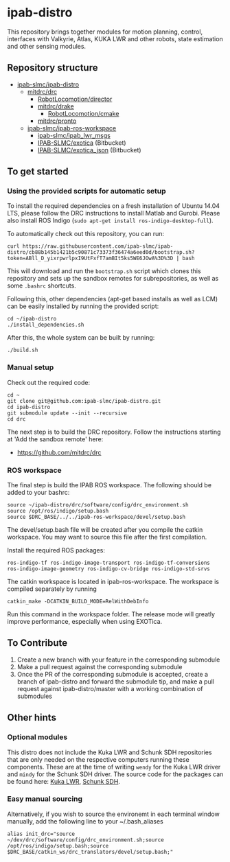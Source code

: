 # ipab-distro
This repository brings together modules for motion planning, control, interfaces with Valkyrie, Atlas, KUKA LWR and other robots, state estimation and other sensing modules.

## Repository structure

* [ipab-slmc/ipab-distro](https://github.com/ipab-slmc/ipab-distro)
  * [mitdrc/drc](https://github.com/mitdrc/drc)
    * [RobotLocomotion/director](https://github.com/RobotLocomotion/director)
    * [mitdrc/drake](https://github.com/mitdrc/drake)
      * [RobotLocomotion/cmake ](https://github.com/RobotLocomotion/cmake)
    * [mitdrc/pronto](https://github.com/mitdrc/pronto)
  * [ipab-slmc/ipab-ros-workspace](https://github.com/ipab-slmc/ipab-ros-workspace)
    * [ipab-slmc/ipab_lwr_msgs](https://github.com/ipab-slmc/ipab_lwr_msgs)
    * [IPAB-SLMC/exotica](https://bitbucket.org/IPAB-SLMC/exotica) (Bitbucket)
    * [IPAB-SLMC/exotica_json](https://bitbucket.org/IPAB-SLMC/exotica_json) (Bitbucket)

## To get started

### Using the provided scripts for automatic setup

To install the required dependencies on a fresh installation of Ubuntu 14.04 LTS, please follow the DRC instructions to install Matlab and Gurobi. Please also install ROS Indigo (``sudo apt-get install ros-indigo-desktop-full``).

To automatically check out this repository, you can run:
```
curl https://raw.githubusercontent.com/ipab-slmc/ipab-distro/cb88b145b1421b5c90871c73373f36474a6eed0d/bootstrap.sh?token=ABll_D_yixrpwrlpxI9UtFxfT7amBIt5ks5WE6JOwA%3D%3D | bash
```

This will download and run the ``bootstrap.sh`` script which clones this repository and sets up the sandbox remotes for subrepositories, as well as some ``.bashrc`` shortcuts.

Following this, other dependencies (apt-get based installs as well as LCM) can be easily installed by running the provided script:
```
cd ~/ipab-distro
./install_dependencies.sh
```

After this, the whole system can be built by running:
```
./build.sh
```

### Manual setup

Check out the required code:

```
cd ~
git clone git@github.com:ipab-slmc/ipab-distro.git
cd ipab-distro
git submodule update --init --recursive
cd drc
```

The next step is to build the DRC repository. Follow the instructions starting at 'Add the sandbox remote' here:

* https://github.com/mitdrc/drc



### ROS workspace

The final step is build the IPAB ROS workspace. The following should be added to your bashrc:

    source ~/ipab-distro/drc/software/config/drc_environment.sh
    source /opt/ros/indigo/setup.bash
    source $DRC_BASE/../../ipab-ros-workspace/devel/setup.bash

The devel/setup.bash file will be created after you compile the catkin workspace. You may want to source this file after the first compilation.

Install the required ROS packages:

    ros-indigo-tf ros-indigo-image-transport ros-indigo-tf-conversions ros-indigo-image-geometry ros-indigo-cv-bridge ros-indigo-std-srvs

The catkin workspace is located in ipab-ros-workspace. The workspace is compiled separately by running

    catkin_make -DCATKIN_BUILD_MODE=RelWithDebInfo
 
Run this command in the workspace folder. The release mode will greatly improve performance, especially when using EXOTica.

## To Contribute

 1. Create a new branch with your feature in the corresponding submodule
 1. Make a pull request against the corresponding submodule
 1. Once the PR of the corresponding submodule is accepted, create a branch of ipab-distro and forward the submodule tip, and make a pull request against ipab-distro/master with a working combination of submodules


## Other hints

### Optional modules
This distro does not include the Kuka LWR and Schunk SDH repositories that are only needed on the respective computers running these components. These are at the time of writing ``wendy`` for the Kuka LWR driver and ``mindy`` for the Schunk SDH driver. The source code for the packages can be found here: [Kuka LWR](https://bitbucket.org/IPAB-SLMC/kuka-lwr/), [Schunk SDH](https://bitbucket.org/IPAB-SLMC/schunk-sdh).

### Easy manual sourcing

Alternatively, if you wish to source the environemt in each terminal window manually, add the following line to your ~/.bash_aliases

    alias init_drc="source ~/dev/drc/software/config/drc_environment.sh;source /opt/ros/indigo/setup.bash;source $DRC_BASE/catkin_ws/drc_translators/devel/setup.bash;"

